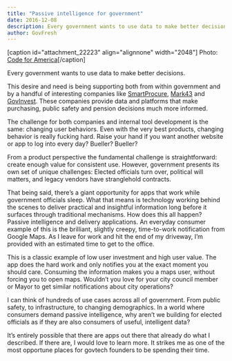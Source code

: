 ```yaml
---
title: "Passive intelligence for government"
date: 2016-12-08
description: Every government wants to use data to make better decisions.
author: GovFresh
---
```


[caption id="attachment_22223" align="alignnone" width="2048"] Photo: <a href="https://www.flickr.com/photos/codeforamerica/22313415678/">Code for America</a>[/caption]

Every government wants to use data to make better decisions. 

This desire and need is being supporting both from within government and by a handful of interesting companies like <a href="https://smartprocure.us/" target="_blank">SmartProcure</a>, <a href="https://www.mark43.com/" target="_blank">Mark43</a> and <a href="http://govinvest.com/" target="_blank">GovInvest</a>. These companies provide data and platforms that make purchasing, public safety and pension decisions much more informed.

The challenge for both companies and internal tool development is the same: changing user behaviors. Even with the very best products, changing behavior is really fucking hard. Raise your hand if you want another website or app to log into every day? Bueller? Bueller?

From a product perspective the fundamental challenge is straightforward: create enough value for consistent use. However, government presents its own set of unique challenges: Elected officials turn over, political will matters, and legacy vendors have stranglehold contracts.

That being said, there’s a giant opportunity for apps that work while government officials sleep. What that means is technology working behind the scenes to deliver practical and insightful information long before it surfaces through traditional mechanisms. How does this all happen? Passive intelligence and delivery applications. An everyday consumer example of this is the brilliant, slightly creepy, time-to-work notification from Google Maps. As I leave for work and hit the end of my driveway, I’m provided with an estimated time to get to the office.

This is a classic example of low user investment and high user value. The app does the hard work and only notifies you at the exact moment you should care. Consuming the information makes you a maps user, without forcing you to open maps. Wouldn’t you love for your city council member or Mayor to get similar notifications about city operations?

I can think of hundreds of use cases across all of government. From public safety, to infrastructure, to changing demographics. In a world where consumers demand passive intelligence, why aren’t we building for elected officials as if they are also consumers of useful, intelligent data?

It’s entirely possible that there are apps out there that already do what I described. If there are, I would love to learn more. It strikes me as one of the most opportune places for govtech founders to be spending their time.
